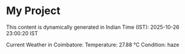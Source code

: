 # My Project

This content is dynamically generated in Indian Time (IST): 2025-10-26 23:00:20 IST


Current Weather in Coimbatore:
Temperature: 27.88 °C
Condition: haze
